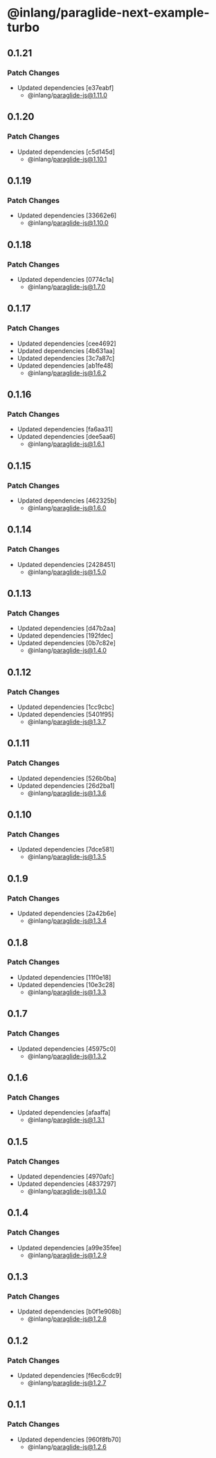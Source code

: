 # @inlang/paraglide-next-example-turbo

## 0.1.21

### Patch Changes

- Updated dependencies [e37eabf]
  - @inlang/paraglide-js@1.11.0

## 0.1.20

### Patch Changes

- Updated dependencies [c5d145d]
  - @inlang/paraglide-js@1.10.1

## 0.1.19

### Patch Changes

- Updated dependencies [33662e6]
  - @inlang/paraglide-js@1.10.0

## 0.1.18

### Patch Changes

- Updated dependencies [0774c1a]
  - @inlang/paraglide-js@1.7.0

## 0.1.17

### Patch Changes

- Updated dependencies [cee4692]
- Updated dependencies [4b631aa]
- Updated dependencies [3c7a87c]
- Updated dependencies [ab1fe48]
  - @inlang/paraglide-js@1.6.2

## 0.1.16

### Patch Changes

- Updated dependencies [fa6aa31]
- Updated dependencies [dee5aa6]
  - @inlang/paraglide-js@1.6.1

## 0.1.15

### Patch Changes

- Updated dependencies [462325b]
  - @inlang/paraglide-js@1.6.0

## 0.1.14

### Patch Changes

- Updated dependencies [2428451]
  - @inlang/paraglide-js@1.5.0

## 0.1.13

### Patch Changes

- Updated dependencies [d47b2aa]
- Updated dependencies [192fdec]
- Updated dependencies [0b7c82e]
  - @inlang/paraglide-js@1.4.0

## 0.1.12

### Patch Changes

- Updated dependencies [1cc9cbc]
- Updated dependencies [5401f95]
  - @inlang/paraglide-js@1.3.7

## 0.1.11

### Patch Changes

- Updated dependencies [526b0ba]
- Updated dependencies [26d2ba1]
  - @inlang/paraglide-js@1.3.6

## 0.1.10

### Patch Changes

- Updated dependencies [7dce581]
  - @inlang/paraglide-js@1.3.5

## 0.1.9

### Patch Changes

- Updated dependencies [2a42b6e]
  - @inlang/paraglide-js@1.3.4

## 0.1.8

### Patch Changes

- Updated dependencies [11f0e18]
- Updated dependencies [10e3c28]
  - @inlang/paraglide-js@1.3.3

## 0.1.7

### Patch Changes

- Updated dependencies [45975c0]
  - @inlang/paraglide-js@1.3.2

## 0.1.6

### Patch Changes

- Updated dependencies [afaaffa]
  - @inlang/paraglide-js@1.3.1

## 0.1.5

### Patch Changes

- Updated dependencies [4970afc]
- Updated dependencies [4837297]
  - @inlang/paraglide-js@1.3.0

## 0.1.4

### Patch Changes

- Updated dependencies [a99e35fee]
  - @inlang/paraglide-js@1.2.9

## 0.1.3

### Patch Changes

- Updated dependencies [b0f1e908b]
  - @inlang/paraglide-js@1.2.8

## 0.1.2

### Patch Changes

- Updated dependencies [f6ec6cdc9]
  - @inlang/paraglide-js@1.2.7

## 0.1.1

### Patch Changes

- Updated dependencies [960f8fb70]
  - @inlang/paraglide-js@1.2.6
